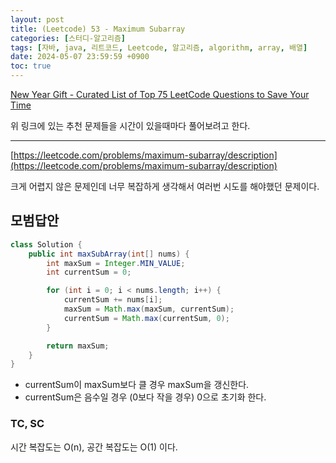 ```yaml
---
layout: post
title: (Leetcode) 53 - Maximum Subarray
categories: [스터디-알고리즘]
tags: [자바, java, 리트코드, Leetcode, 알고리즘, algorithm, array, 배열]
date: 2024-05-07 23:59:59 +0900
toc: true
---
```


[New Year Gift - Curated List of Top 75 LeetCode Questions to Save Your Time](https://www.teamblind.com/post/New-Year-Gift---Curated-List-of-Top-75-LeetCode-Questions-to-Save-Your-Time-OaM1orEU)

위 링크에 있는 추천 문제들을 시간이 있을때마다 풀어보려고 한다.

---

[https://leetcode.com/problems/maximum-subarray/description](https://leetcode.com/problems/maximum-subarray/description)

크게 어렵지 않은 문제인데 너무 복잡하게 생각해서 여러번 시도를 해야했던 문제이다.

## 모범답안

```java
class Solution {
    public int maxSubArray(int[] nums) {
        int maxSum = Integer.MIN_VALUE;
        int currentSum = 0;

        for (int i = 0; i < nums.length; i++) {
            currentSum += nums[i];
            maxSum = Math.max(maxSum, currentSum);
            currentSum = Math.max(currentSum, 0);
        }

        return maxSum;
    }
}
```

- currentSum이 maxSum보다 클 경우 maxSum을 갱신한다.
- currentSum은 음수일 경우 (0보다 작을 경우) 0으로 초기화 한다.

### TC, SC

시간 복잡도는 O(n), 공간 복잡도는 O(1) 이다.
